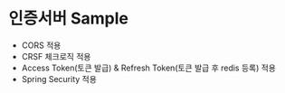 # 인증서버 Sample
- CORS 적용
- CRSF 체크로직 적용
- Access Token(토큰 발급) & Refresh Token(토큰 발급 후 redis 등록) 적용
- Spring Security 적용
